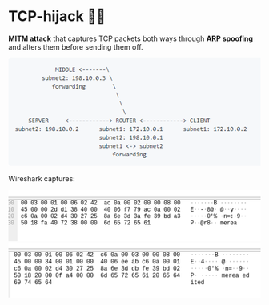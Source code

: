 # TCP-hijack 🐱‍💻

**MITM attack** that captures TCP packets both ways through **ARP spoofing** and alters them before sending them off.

<img src = "docker-containers-setup.png">

Wireshark captures: 

<img src = "wireshark_merea">

<img src = "wireshark%20merea%20edited">
